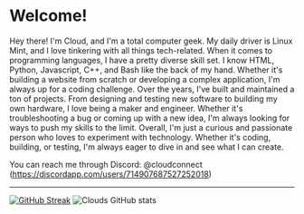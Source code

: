 # Welcome!
Hey there! I'm Cloud, and I'm a total computer geek. My daily driver is Linux Mint, and I love tinkering with all things tech-related.
When it comes to programming languages, I have a pretty diverse skill set. I know HTML, Python, Javascript, C++, and Bash like the back of my hand. Whether it's building a website from scratch or developing a complex application, I'm always up for a coding challenge.
Over the years, I've built and maintained a ton of projects. From designing and testing new software to building my own hardware, I love being a maker and engineer. Whether it's troubleshooting a bug or coming up with a new idea, I'm always looking for ways to push my skills to the limit.
Overall, I'm just a curious and passionate person who loves to experiment with technology. Whether it's coding, building, or testing, I'm always eager to dive in and see what I can create.

You can reach me through Discord: @cloudconnect (https://discordapp.com/users/714907687527252018)

<hr></hr>

[![GitHub Streak](https://streak-stats.demolab.com?user=Cloud-121&theme=highcontrast&hide_border=true&date_format=j%2Fn%5B%2FY%5D)](https://git.io/streak-stats)
![Clouds GitHub stats](https://github-readme-stats.vercel.app/api?username=Cloud-121&show_icons=true&theme=github_dark)




